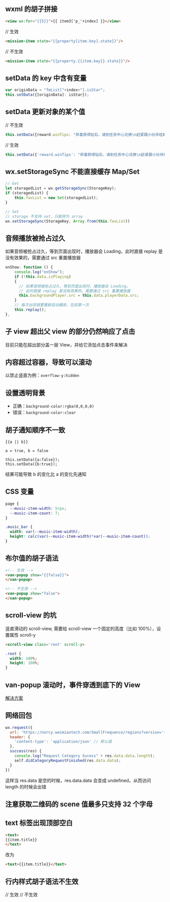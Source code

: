 ## wxml 的胡子拼接
```html
<view wx:for="{{5}}">{{ item3['p_'+index] }}</view>
```

// 生效
```html
<mission-item state="{{property[item.key].state}}"/>
```

// 不生效
```html
<mission-item state="{{property.{{item.key}}.state}}"/>
```

## setData 的 key 中含有变量
```js
var originData = "fmList["+index+"].isStar";
this.setData({[originData]: isStar});
```

## setData 更新对象的某个值
// 不生效
```js
this.setData({reward.winTips: "恭喜获得钻石，请到任务中心兑换\n赶紧跟小伙伴炫耀吧"});
```

// 生效
```js
this.setData({'reward.winTips': "恭喜获得钻石，请到任务中心兑换\n赶紧跟小伙伴炫耀吧"});
```

## wx.setStorageSync 不能直接缓存 Map/Set
```js
// Get
let storagedList = wx.getStorageSync(StorageKey);
if (storagedList) {
    this.favList = new Set(storagedList);
}

// Set
// storage 不支持 set，只能转为 array
wx.setStorageSync(StorageKey, Array.from(this.favList))
```

## 音频播放被抢占过久
如果音频被抢占过久，等到页面出现时，播放器会 Loading，此时直接 replay 是没有效果的，需要通过 src 重置播放器

```js
onShow: function () {
    console.log("onShow");
    if (!this.data.isPlaying)
    {
      // 如果音频被抢占过久，等到页面出现时，播放器会 Loading，
      // 此时直接 replay 是没有效果的，需要通过 src 重置播放器
      this.backgroundPlayer.src = this.data.playerData.src;
    }
    // 每次出现就要重新启动播放，包括第一次
    this.replay();
},
```

## 子 view 超出父 view 的部分仍然响应了点击
目前只能在超出部分盖一层 View，并给它添加点击事件来解决

## 内容超过容器，导致可以滚动
以禁止竖直为例：`overflow-y:hidden`

## 设置透明背景
+ 正确：`background-color:rgba(0,0,0,0)`
+ 错误：`background-color:clear`


## 胡子通知顺序不一致
```
{{a || b}}

a = true, b = false

this.setData({a:false});
this.setData({b:true});
```

结果可能导致 b 的变化比 a 的变化先通知


## CSS 变量
```css
page {
  --music-item-width: 5rpx;
  --music-item-count: 7;
}

.music_bar {
  width: var(--music-item-width);
  height: calc(var(--music-item-width)*var(--music-item-count));
}

```

## 布尔值的胡子语法
```html
<!-- 生效 -->
<van-popup show="{{false}}">
</van-popup>

<!-- 不生效 -->
<van-popup show="false">
</van-popup>
```

## scroll-view 的坑
竖直滑动的 scroll-view, 需要给 scroll-view 一个固定的高度（比如 100%），设置属性 scroll-y

```html
<scroll-view class='root' scroll-y>
```

```css
.root {
  width: 100%;
  height: 100%;
}
```

## van-popup 滚动时，事件穿透到底下的 View
[解决方案](https://github.com/youzan/vant-weapp/issues/1226)


## 网络回包
```js
wx.request({
  url: 'https://norcy.weimiaotech.com/SmallFrequence/regions?version='+version,
  header: {
    'content-type': 'application/json' // 默认值
  },
  success(res) {
    console.log("Request Category Sucess" + res.data.data.length);
    self.didCategoryRequestFinished(res.data.data);
  }
})
```

这样当 res.data 是空的时候，res.data.data 会变成 undefined，从而访问 length 的时候会出错

## 注意获取二维码的 scene 值最多只支持 32 个字母


## text 标签出现顶部空白

```html
<text>
{{item.title}}
</text>
```
改为

```html
<text>{{item.title}}</text>
```


## 行内样式胡子语法不生效
// 生效
<view style="background-color: {{joinButtonColor}}"/>
// 不生效
<view style="background-color: {{joinButton.color}}"/>